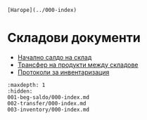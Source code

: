 ```{only} html
[Нагоре](../000-index)
```

# Складови документи

 - [Начално салдо на склад](001-beg-saldo/000-index.md)
 - [Трансфер на продукти между складове](002-transfer/000-index.md)
 - [Протоколи за инвентаризация](003-inventory/000-index.md)

 ```{toctree}
:maxdepth: 1
:hidden:
001-beg-saldo/000-index.md
002-transfer/000-index.md
003-inventory/000-index.md
```